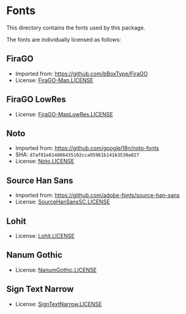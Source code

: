 # Fonts

This directory contains the fonts used by this package.

The fonts are individually licensed as follows:

## FiraGO

* Imported from: https://github.com/bBoxType/FiraGO
* License: [FiraGO-Map.LICENSE](FiraGO-Map.LICENSE)

## FiraGO LowRes

* License: [FiraGO-MapLowRes.LICENSE](FiraGO-MapLowRes.LICENSE)

## Noto

* Imported from: https://github.com/googlei18n/noto-fonts
* SHA: `d7af81e614086435102cca95961b141b3530a027`
* License: [Noto.LICENSE](Noto.LICENSE)

## Source Han Sans

* Imported from: https://github.com/adobe-fonts/source-han-sans
* License: [SourceHanSansSC.LICENSE](SourceHanSansSC.LICENSE)

## Lohit

* License: [Lohit.LICENSE](Lohit.LICENSE)

## Nanum Gothic

* License: [NanumGothic.LICENSE](NanumGothic.LICENSE)

## Sign Text Narrow

* License: [SignTextNarrow.LICENSE](SignTextNarrow.LICENSE)
